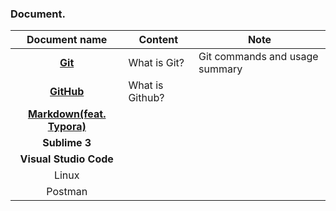 ### Document.

|Document name|Content|Note|
| :---: | --- | --- |
| [**Git**](https://bit.ly/3T2BtcL)| What is Git? | Git commands and usage summary |
| [**GitHub**](https://bit.ly/3E6uBGY) | What is Github? |                                |
| [**Markdown(feat. Typora)**](https://github.com/kos5667/Git/tree/main/markdown) |                 |                                |
|                        **Sublime 3**                         |                 |                                |
|                    **Visual Studio Code**                    |                 |                                |
|                            Linux                             |                 |                                |
|                           Postman                            |                 |                                |

